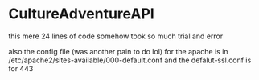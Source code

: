 # CultureAdventureAPI

this mere 24 lines of code somehow took so much trial and error

also the config file (was another pain to do lol) for the apache is in /etc/apache2/sites-available/000-default.conf and the defalut-ssl.conf is for 443
